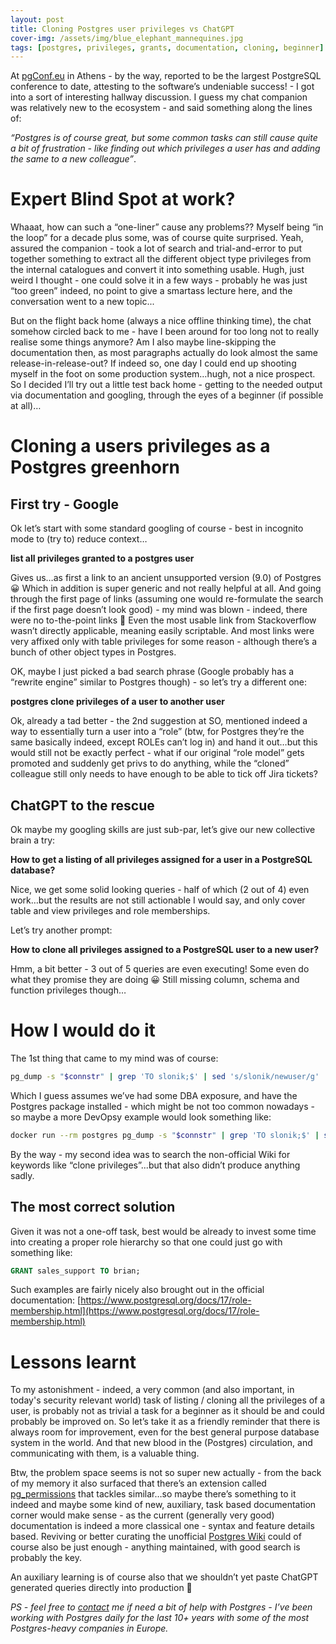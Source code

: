 ```yaml
---
layout: post
title: Cloning Postgres user privileges vs ChatGPT
cover-img: /assets/img/blue_elephant_mannequines.jpg
tags: [postgres, privileges, grants, documentation, cloning, beginner]
---
```


At [pgConf.eu](https://www.postgresql.eu/events/pgconfeu2024/schedule/) in Athens - by the way, reported to be the largest
PostgreSQL conference to date, attesting to the software’s undeniable success! - I got into a sort of interesting hallway
discussion. I guess my chat companion was relatively new to the ecosystem - and said something along the lines of:

*“Postgres is of course great, but some common tasks can still cause
quite a bit of frustration - like finding out which privileges a user has and adding the same to a new colleague”*.

# Expert Blind Spot at work?

Whaaat, how can such a “one-liner” cause any problems?? Myself being “in the loop” for a decade plus some, was of course
quite surprised. Yeah, assured the companion - took a lot of search and trial-and-error to put together something to extract
all the different object type privileges from the internal catalogues and convert it into something usable. Hugh, just
weird I thought - one could solve it in a few ways - probably he was just “too green” indeed, no point to give a smartass
lecture here, and the conversation went to a new topic...

But on the flight back home (always a nice offline thinking time), the chat somehow circled back to me - have I been
around for too long not to really realise some things anymore? Am I also maybe line-skipping the documentation then, as most
paragraphs actually do look almost the same release-in-release-out? If indeed so, one day I could end up shooting myself
in the foot on some production system…hugh, not a nice prospect. So I decided I’ll try out a little test back home - getting
to the needed output via documentation and googling, through the eyes of a beginner (if possible at all)…

# Cloning a users privileges as a Postgres greenhorn

## First try - Google

Ok let’s start with some standard googling of course - best in incognito mode to (try to) reduce context…

**list all privileges granted to a postgres user**

Gives us…as first a link to an ancient unsupported version (9.0) of Postgres 😀 Which in addition is super generic and
not really helpful at all. And going through the first page of links (assuming one would re-formulate the search if the
first page doesn’t look good) - my mind was blown - indeed, there were no to-the-point links 🤯 Even the most usable
link from Stackoverflow wasn’t directly applicable, meaning easily scriptable. And most links were very affixed only with
table privileges for some reason - although there’s a bunch of other object types in Postgres.

OK, maybe I just picked a bad search phrase (Google probably has a “rewrite engine” similar to Postgres though) - so
let’s try a different one:

**postgres clone privileges of a user to another user**

Ok, already a tad better - the 2nd suggestion at SO, mentioned indeed a way to essentially turn a user into a “role”
(btw, for Postgres they’re the same basically indeed, except ROLEs can’t log in) and hand it out…but this would still
not be exactly perfect - what if our original “role model” gets promoted and suddenly get privs to do anything, while the
“cloned” colleague still only needs to have enough to be able to tick off Jira tickets?


## ChatGPT to the rescue

Ok maybe my googling skills are just sub-par, let’s give our new collective brain a try:

**How to get a listing of all privileges assigned for a user in a PostgreSQL database?**

Nice, we get some solid looking queries - half of which (2 out of 4) even work…but the results are not still actionable
I would say, and only cover table and view privileges and role memberships.

Let’s try another prompt:

**How to clone  all privileges assigned to a PostgreSQL user to a new user?**

Hmm, a bit better - 3 out of 5 queries are even executing! Some even do what they promise they are doing 😀 Still missing
column, schema and function privileges though…

# How I would do it

The 1st thing that came to my mind was of course:

```bash
pg_dump -s "$connstr" | grep 'TO slonik;$' | sed 's/slonik/newuser/g' | psql "$connstr"
```

Which I guess assumes we’ve had some DBA exposure, and have the Postgres package installed - which might be not too common
nowadays - so maybe a more DevOpsy example would look something like:

```bash
docker run --rm postgres pg_dump -s "$connstr" | grep 'TO slonik;$' | sed 's/slonik/newuser/g' | psql "$connstr"
```

By the way - my second idea was to search the non-official Wiki for keywords like “clone privileges”...but that also
didn’t produce anything sadly.

## The most correct solution

Given it was not a one-off task, best would be already to invest some time into creating a proper role hierarchy so that
one could just go with something like:

```sql
GRANT sales_support TO brian;
```

Such examples are fairly nicely also brought out in the official documentation:
[https://www.postgresql.org/docs/17/role-membership.html](https://www.postgresql.org/docs/17/role-membership.html)

# Lessons learnt

To my astonishment - indeed, a very common (and also important, in today's security relevant world) task of listing / cloning all the privileges of a user, is probably not as trivial a task for a beginner as it should be and could probably be improved on. So let’s take it as a friendly reminder that there is always room for improvement, even for the best general purpose database system in the world. And that new blood in the (Postgres) circulation, and communicating with them, is a valuable thing.

Btw, the problem space seems is not so super new actually - from the back of my memory it also surfaced that there’s an
extension called [pg_permissions](https://github.com/cybertec-postgresql/pg_permissions) that tackles similar…so maybe
there’s something to it indeed and maybe some kind of new, auxiliary, task based documentation corner would make
sense - as the current (generally very good) documentation is indeed a more classical one - syntax and feature details
based. Reviving or better curating the unofficial [Postgres Wiki](https://wiki.postgresql.org/) could of course also be
just enough - anything maintained, with good search is probably the key.

An auxiliary learning is of course also that we shouldn’t yet paste ChatGPT generated queries directly into production 🤖

*PS - feel free to [contact](https://kmoppel.github.io/aboutme/) me if need a bit of help with Postgres - I’ve
been working with Postgres daily for the last 10+ years with some of the most Postgres-heavy companies in Europe.*
